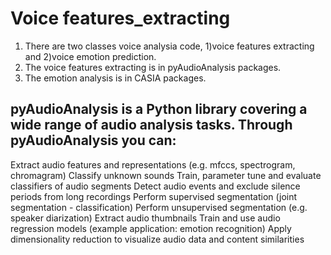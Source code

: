 # Voice  features_extracting

1. There are two classes voice analysia code, 1)voice features extracting and 2)voice emotion prediction.
2. The voice features extracting is in pyAudioAnalysis packages.
3. The emotion analysis is in CASIA packages.


## pyAudioAnalysis is a Python library covering a wide range of audio analysis tasks. Through pyAudioAnalysis you can:

Extract audio features and representations (e.g. mfccs, spectrogram, chromagram)
Classify unknown sounds
Train, parameter tune and evaluate classifiers of audio segments
Detect audio events and exclude silence periods from long recordings
Perform supervised segmentation (joint segmentation - classification)
Perform unsupervised segmentation (e.g. speaker diarization)
Extract audio thumbnails
Train and use audio regression models (example application: emotion recognition)
Apply dimensionality reduction to visualize audio data and content similarities


#
